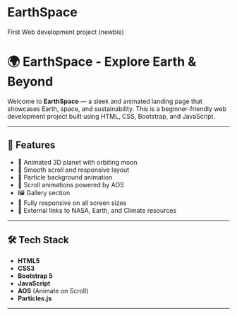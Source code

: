 # EarthSpace
First Web development project (newbie)


# 🌍 EarthSpace - Explore Earth & Beyond

Welcome to **EarthSpace** — a sleek and animated landing page that showcases Earth, space, and sustainability. This is a beginner-friendly web development project built using HTML, CSS, Bootstrap, and JavaScript.

---

## 🚀 Features

- 🌌 Animated 3D planet with orbiting moon
- 💫 Smooth scroll and responsive layout
- 🎇 Particle background animation
- 🧩 Scroll animations powered by AOS
- 🖼️ Gallery section
- 📱 Fully responsive on all screen sizes
- 🔗 External links to NASA, Earth, and Climate resources

---

## 🛠️ Tech Stack

- **HTML5**
- **CSS3**
- **Bootstrap 5**
- **JavaScript**
- **AOS** (Animate on Scroll)
- **Particles.js**

---



